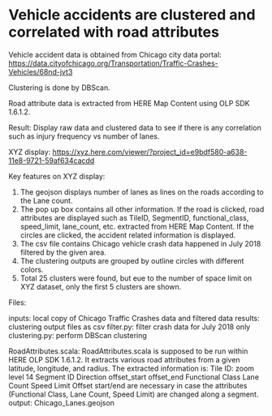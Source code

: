 # Vehicle accidents are clustered and correlated with road attributes

Vehicle accident data is obtained from Chicago city data portal:
https://data.cityofchicago.org/Transportation/Traffic-Crashes-Vehicles/68nd-jvt3

Clustering is done by DBScan.

Road attribute data is extracted from HERE Map Content using OLP SDK 1.6.1.2.

Result: Display raw data and clustered data to see if there is any correlation such as injury frequency vs number of lanes.

XYZ display: https://xyz.here.com/viewer/?project_id=e9bdf580-a638-11e8-9721-59af634cacdd

Key features on XYZ display:
  1. The geojson displays number of lanes as lines on the roads according to the Lane count. 
  2. The pop up box contains all other information. If the road is clicked, road attributes are displayed such as TileID, SegmentID, functional_class, speed_limit, lane_count, etc. extracted from HERE Map Content. If the circles are clicked, the accident related information is displayed.
  3. The csv file contains Chicago vehicle crash data happened in July 2018 filtered by the given area. 
  4. The clustering outputs are grouped by outline circles with different colors. 
  5. Total 25 clusters were found, but eue to the number of space limit on XYZ dataset, only the first 5 clusters are shown.

Files: 

  inputs: local copy of Chicago Traffic Crashes data and filtered data
  results: clustering output files as csv
  filter.py: filter crash data for July 2018 only
  clustering.py: perform DBScan clustering

  RoadAttributes.scala:
    RoadAttributes.scala is supposed to be run within HERE OLP SDK 1.6.1.2.
    It extracts various road attributes from a given latitude, longitude, and radius.
    The extracted information is:
      Tile ID: zoom level 14
      Segment ID
      Direction
      offset_start
      offset_end
      Functional Class
      Lane Count
      Speed Limit
      Offset start/end are necessary in case the attributes (Functional Class, Lane Count, Speed Limit) are changed along a segment.
    output: Chicago_Lanes.geojson

